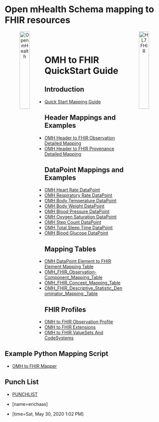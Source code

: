 # Open mHealth Schema mapping to FHIR resources

<header>
<a href="https://www.openmhealth.org/">
<img style="float: left" width="25%" height="25%" src="https://www.openmhealth.org/wp-content/themes/openmhealth2015/dist/images/logo@2x.png" alt="Open mHealth">
</a>


<a href="http://hl7.org/fhir">
<img style="float: right" width="25%" height="25%" src="http://build.fhir.org/assets/images/fhir-logo-www.png" alt="HL7 FHIR">
</a>

<br/>

</header>


OMH to FHIR QuickStart Guide
===

Introduction
---
- [Quick Start Mapping Guide](quickstart.md)


Header Mappings and Examples
---
- [OMH Header to FHIR Observation Detailed Mapping](https://github.com/openmhealth/mFHIR/blob/master/mapping/OMH%20Header%20to%20FHIR%20Observation%20Detailed%20Mapping.md)
- [OMH Header to FHIR Provenance Detailed Mapping](https://github.com/openmhealth/mFHIR/blob/master/mapping/OMH%20Header%20to%20FHIR%20Provenance%20Detailed%20Mapping.md)


DataPoint Mappings and Examples
---
- [OMH Heart Rate DataPoint](https://github.com/openmhealth/mFHIR/blob/master/mapping/datapoint-mapping/OMH%20HeartRate%20DataPoint.md)
- [OMH Respiratory Rate DataPoint](https://github.com/openmhealth/mFHIR/blob/master/mapping/datapoint-mapping/OMH%20Respiratory%20Rate%20DataPoint.md)
- [OMH Body Temperature DataPoint](https://github.com/openmhealth/mFHIR/blob/master/mapping/datapoint-mapping/OMH%20Body%20Temperature%20DataPoint.md)
- [OMH Body Weight DataPoint](https://github.com/openmhealth/mFHIR/blob/master/mapping/datapoint-mapping/OMH%20Body%20Weight%20DataPoint.md)
- [OMH Blood Pressure DataPoint](https://github.com/openmhealth/mFHIR/blob/master/mapping/datapoint-mapping/OMH%20Blood%20Pressure%20DataPoint.md)
- [OMH Oxygen Saturation DataPoint](https://github.com/openmhealth/mFHIR/blob/master/mapping/datapoint-mapping/OMH%20Oxygen%20Saturation%20DataPoint.md)
- [OMH Step Count DataPoint](https://github.com/openmhealth/mFHIR/blob/master/mapping/datapoint-mapping/OMH%20Step%20Count%20DataPoint.md)
- [OMH Total Sleep Time DataPoint](https://github.com/openmhealth/mFHIR/blob/master/mapping/datapoint-mapping/OMH%20Total%20Sleep%20Time%20DataPoint.md)
- [OMH Blood Glucose DataPoint](https://github.com/openmhealth/mFHIR/blob/master/mapping/datapoint-mapping/OMH%20Blood%20Glucose%20DataPoint.md)


Mapping Tables
---
- [OMH DataPoint Element to FHIR Element Mapping Table](https://github.com/openmhealth/mFHIR/blob/master/mapping/OMH_FHIR_Observation-Component_Mapping_Table.md)
- [OMH_FHIR_Observation-Component_Mapping_Table](OMH_FHIR_Observation-Component_Mapping_Table.md)
- [OMH_FHIR_Concept_Mapping_Table](OMH_FHIR_Concept_Mapping_Table.md)
- [OMH_FHIR_Descriptive_Statistic_Denominator_Mapping _Table](https://github.com/openmhealth/mFHIR/blob/master/mapping/OMH_FHIR_Descriptive_Statistic_Denominator_Mapping%20_Table.md)

FHIR Profiles
---
- [OMH to FHIR Observation Profile](https://github.com/openmhealth/mFHIR/blob/master/mapping/OMH%20to%20FHIR%20Observation%20Profile.md)
- [OMH to FHIR Extensions](https://github.com/openmhealth/mFHIR/blob/master/mapping/OMH%20to%20FHIR%20Extensions.md)
- [OMH to FHIR ValueSets And CodeSystems](https://github.com/openmhealth/mFHIR/blob/master/mapping/OMH%20to%20FHIR%20ValueSets%20And%20CodeSystems.md)

Example Python Mapping Script
---
- [OMH to FHIR Mapper](https://github.com/openmhealth/mFHIR/blob/master/mapping/OMH%20to%20FHIR%20Mapper.md)

Punch List
---
- [PUNCHLIST](https://github.com/openmhealth/mFHIR/blob/master/mapping/PUNCHLIST.md)


- [name=erichaas]
- [time=Sat, May 30, 2020 1:02 PM]
